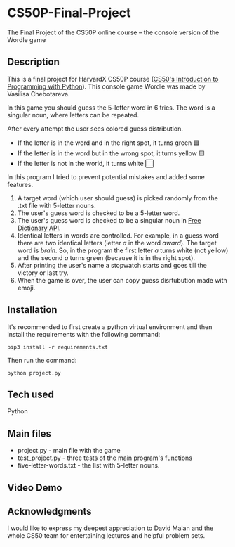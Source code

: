 # CS50P-Final-Project
The Final Project of the CS50P online course  – the console version of the Wordle game

## Description
This is a final project for HarvardX CS50P course ([CS50's Introduction to Programming with Python](https://cs50.harvard.edu/python/2022/)). This console game Wordle was made by Vasilisa Chebotareva.

In this game you should guess the 5-letter word in 6 tries. The word is a singular noun, where letters can be repeated.

After every attempt the user sees colored guess distribution.
- If the letter is in the word and in the right spot, it turns green 🟩
- If the letter is in the word but in the wrong spot, it turns yellow 🟨
- If the letter is not in the world, it turns white ⬜

In this program I tried to prevent potential mistakes and added some features.
1. A target word (which user should guess) is picked randomly from the .txt file with 5-letter nouns.
2. The user's guess word is checked to be a 5-letter word.
3. The user's guess word is checked to be a singular noun in [Free Dictionary API](https://dictionaryapi.dev/).
4. Identical letters in words are controlled. For example, in a guess word there are two identical letters (letter *a* in the word *award*). The target word is *brain*. So, in the program the first letter *a* turns white (not yellow) and the second *a* turns green (because it is in the right spot).
5. After printing the user's name a stopwatch starts and goes till the victory or last try.
6. When the game is over, the user can copy guess disrtubution made with emoji.

## Installation
It's recommended to first create a python virtual environment and then install the requirements with the following command:
```
pip3 install -r requirements.txt
```

Then run the command:
```
python project.py
```

## Tech used
Python

## Main files

- project.py - main file with the game
- test_project.py - three tests of the main program's functions
- five-letter-words.txt - the list with 5-letter nouns.

## Video Demo


## Acknowledgments

I would like to express my deepest appreciation to David Malan and the whole CS50 team for entertaining lectures and helpful problem sets. 
